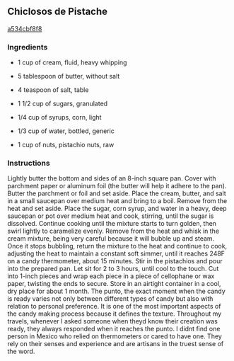 ## Chiclosos de Pistache

[a534cbf8f8](http://www.epicurious.com/recipes/food/views/chiclosos-de-pistache-384163)

### Ingredients

 - 1 cup of cream, fluid, heavy whipping

 - 5 tablespoon of butter, without salt

 - 4 teaspoon of salt, table

 - 1 1/2 cup of sugars, granulated

 - 1/4 cup of syrups, corn, light

 - 1/3 cup of water, bottled, generic

 - 1 cup of nuts, pistachio nuts, raw

### Instructions

Lightly butter the bottom and sides of an 8-inch square pan. Cover with parchment paper or aluminum foil (the butter will help it adhere to the pan). Butter the parchment or foil and set aside. Place the cream, butter, and salt in a small saucepan over medium heat and bring to a boil. Remove from the heat and set aside. Place the sugar, corn syrup, and water in a heavy, deep saucepan or pot over medium heat and cook, stirring, until the sugar is dissolved. Continue cooking until the mixture starts to turn golden, then swirl lightly to caramelize evenly. Remove from the heat and whisk in the cream mixture, being very careful because it will bubble up and steam. Once it stops bubbling, return the mixture to the heat and continue to cook, adjusting the heat to maintain a constant soft simmer, until it reaches 248F on a candy thermometer, about 15 minutes. Stir in the pistachios and pour into the prepared pan. Let sit for 2 to 3 hours, until cool to the touch. Cut into 1-inch pieces and wrap each piece in a piece of cellophane or wax paper, twisting the ends to secure. Store in an airtight container in a cool, dry place for about 1 month. The punto, the exact moment when the candy is ready varies not only between different types of candy but also with relation to personal preference. It is one of the most important aspects of the candy making process because it defines the texture. Throughout my travels, whenever I asked someone when theyd know their creation was ready, they always responded when it reaches the punto. I didnt find one person in Mexico who relied on thermometers or cared to have one. They rely on their senses and experience and are artisans in the truest sense of the word.